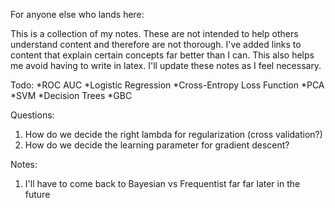 For anyone else who lands here:

This is a collection of my notes. These are not intended to help others understand content and therefore are not thorough. I've added links to content that explain certain concepts far better than I can. This also helps me avoid having to write in latex. I'll update these notes as I feel necessary.

Todo:
*ROC AUC
*Logistic Regression
*Cross-Entropy Loss Function
*PCA
*SVM
*Decision Trees
*GBC


Questions:
1. How do we decide the right lambda for regularization (cross validation?)
2. How do we decide the learning parameter for gradient descent?

Notes:
1. I'll have to come back to Bayesian vs Frequentist far far later in the future



